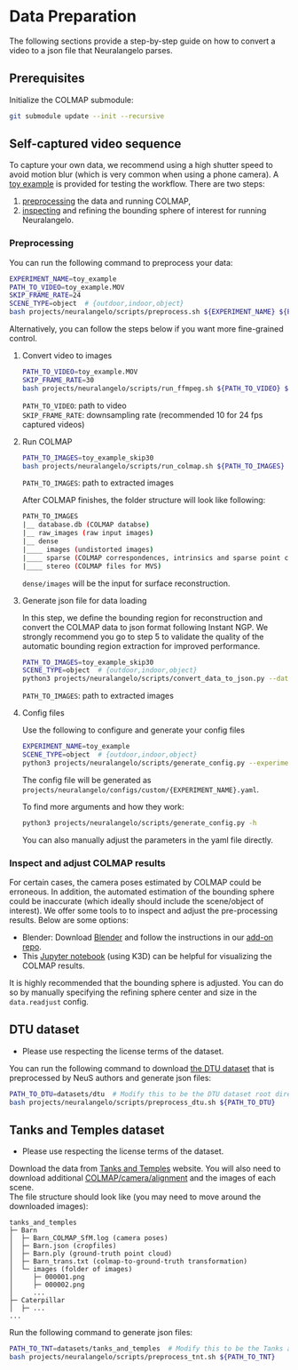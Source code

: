 # Data Preparation

The following sections provide a step-by-step guide on how to convert a video to a json file that Neuralangelo parses.

## Prerequisites
Initialize the COLMAP submodule:
```bash
git submodule update --init --recursive
```

## Self-captured video sequence
To capture your own data, we recommend using a high shutter speed to avoid motion blur (which is very common when using a phone camera). A [toy example](https://drive.google.com/file/d/1VJeWYNJEBK0MFIzHjI8xZzwf3_I3eLwH/view?usp=drive_link) is provided for testing the workflow. There are two steps:
1. [preprocessing](#preprocessing) the data and running COLMAP,
2. [inspecting](#inspect-and-adjust-colmap-results) and refining the bounding sphere of interest for running Neuralangelo.

### Preprocessing
You can run the following command to preprocess your data:

```bash
EXPERIMENT_NAME=toy_example
PATH_TO_VIDEO=toy_example.MOV
SKIP_FRAME_RATE=24
SCENE_TYPE=object  # {outdoor,indoor,object}
bash projects/neuralangelo/scripts/preprocess.sh ${EXPERIMENT_NAME} ${PATH_TO_VIDEO} ${SKIP_FRAME_RATE} ${SCENE_TYPE}
```

Alternatively, you can follow the steps below if you want more fine-grained control.

1. Convert video to images

    ```bash
    PATH_TO_VIDEO=toy_example.MOV
    SKIP_FRAME_RATE=30
    bash projects/neuralangelo/scripts/run_ffmpeg.sh ${PATH_TO_VIDEO} ${SKIP_FRAME_RATE}
    ```
    `PATH_TO_VIDEO`: path to video  
    `SKIP_FRAME_RATE`: downsampling rate (recommended 10 for 24 fps captured videos)

2. Run COLMAP

    ```bash
    PATH_TO_IMAGES=toy_example_skip30
    bash projects/neuralangelo/scripts/run_colmap.sh ${PATH_TO_IMAGES}
    ```
    `PATH_TO_IMAGES`: path to extracted images

    After COLMAP finishes, the folder structure will look like following:
    ```bash
    PATH_TO_IMAGES
    |__ database.db (COLMAP databse)
    |__ raw_images (raw input images)
    |__ dense
    |____ images (undistorted images)
    |____ sparse (COLMAP correspondences, intrinsics and sparse point cloud)
    |____ stereo (COLMAP files for MVS)
    ```
    `dense/images` will be the input for surface reconstruction.

3. Generate json file for data loading

    In this step, we define the bounding region for reconstruction and convert the COLMAP data to json format following Instant NGP. We strongly recommend you go to step 5 to validate the quality of the automatic bounding region extraction for improved performance.

    ```bash
    PATH_TO_IMAGES=toy_example_skip30
    SCENE_TYPE=object  # {outdoor,indoor,object}
    python3 projects/neuralangelo/scripts/convert_data_to_json.py --data_dir ${PATH_TO_IMAGES}/dense --scene_type ${SCENE_TYPE}
    ```
    `PATH_TO_IMAGES`: path to extracted images

4. Config files

    Use the following to configure and generate your config files
    ```bash
    EXPERIMENT_NAME=toy_example
    SCENE_TYPE=object  # {outdoor,indoor,object}
    python3 projects/neuralangelo/scripts/generate_config.py --experiment_name ${EXPERIMENT_NAME} --data_dir ${PATH_TO_IMAGES}/dense --scene_type ${SCENE_TYPE} --auto_exposure_wb
    ```
    The config file will be generated as `projects/neuralangelo/configs/custom/{EXPERIMENT_NAME}.yaml`.

    To find more arguments and how they work:
    ```bash
    python3 projects/neuralangelo/scripts/generate_config.py -h
    ```
    You can also manually adjust the parameters in the yaml file directly.

### Inspect and adjust COLMAP results

For certain cases, the camera poses estimated by COLMAP could be erroneous. In addition, the automated estimation of the bounding sphere could be inaccurate (which ideally should include the scene/object of interest).
We offer some tools to to inspect and adjust the pre-processing results. Below are some options:

- Blender: Download [Blender](https://www.blender.org/download/) and follow the instructions in our [add-on repo](https://github.com/mli0603/BlenderNeuralangelo).
- This [Jupyter notebook](projects/neuralangelo/scripts/visualize_colmap.ipynb) (using K3D) can be helpful for visualizing the COLMAP results.

It is highly recommended that the bounding sphere is adjusted. You can do so by manually specifying the refining sphere center and size in the `data.readjust` config.

## DTU dataset
- Please use respecting the license terms of the dataset.

You can run the following command to download [the DTU dataset](https://roboimagedata.compute.dtu.dk/?page_id=36) that is preprocessed by NeuS authors and generate json files:
```bash
PATH_TO_DTU=datasets/dtu  # Modify this to be the DTU dataset root directory.
bash projects/neuralangelo/scripts/preprocess_dtu.sh ${PATH_TO_DTU}
```

## Tanks and Temples dataset
- Please use respecting the license terms of the dataset.

Download the data from [Tanks and Temples](https://tanksandtemples.org/download/) website.
You will also need to download additional [COLMAP/camera/alignment](https://drive.google.com/file/d/1jAr3IDvhVmmYeDWi0D_JfgiHcl70rzVE/view?resourcekey=) and the images of each scene.  
The file structure should look like (you may need to move around the downloaded images):
```
tanks_and_temples
├─ Barn
│  ├─ Barn_COLMAP_SfM.log (camera poses)
│  ├─ Barn.json (cropfiles)
│  ├─ Barn.ply (ground-truth point cloud)
│  ├─ Barn_trans.txt (colmap-to-ground-truth transformation)
│  └─ images (folder of images)
│     ├─ 000001.png
│     ├─ 000002.png
│     ...
├─ Caterpillar
│  ├─ ...
...
```
Run the following command to generate json files:
```bash
PATH_TO_TNT=datasets/tanks_and_temples  # Modify this to be the Tanks and Temples root directory.
bash projects/neuralangelo/scripts/preprocess_tnt.sh ${PATH_TO_TNT}
```
